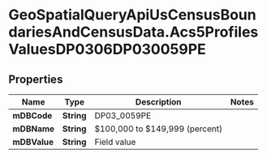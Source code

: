# GeoSpatialQueryApiUsCensusBoundariesAndCensusData.Acs5ProfilesValuesDP0306DP030059PE

## Properties

Name | Type | Description | Notes
------------ | ------------- | ------------- | -------------
**mDBCode** | **String** | DP03_0059PE | 
**mDBName** | **String** | $100,000 to $149,999 (percent) | 
**mDBValue** | **String** | Field value | 


